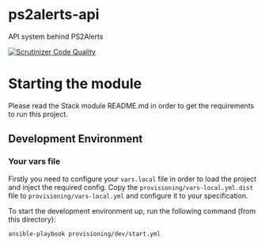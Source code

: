 # ps2alerts-api
API system behind PS2Alerts

[![Scrutinizer Code Quality](https://scrutinizer-ci.com/g/Maelstromeous/ps2alerts-api/badges/quality-score.png?b=master)](https://scrutinizer-ci.com/g/Maelstromeous/ps2alerts-api/?branch=master)

# Starting the module

Please read the Stack module README.md in order to get the requirements to run this project.

## Development Environment

### Your vars file

Firstly you need to configure your `vars.local` file in order to load the project and inject the required config. Copy the `provisioning/vars-local.yml.dist` file to `provisioning/vars-local.yml` and configure it to your specification.

To start the development environment up, run the following command (from this directory):

`ansible-playbook provisioning/dev/start.yml`

